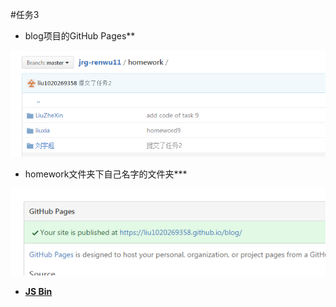 #任务3

* blog项目的GitHub Pages**

![img-1](img/img-1.png)

* homework文件夹下自己名字的文件夹***

![img-2](img/img-2.png)

 * [**JS Bin**](http://js.jirengu.com/heqa/1/edit?html,output)

